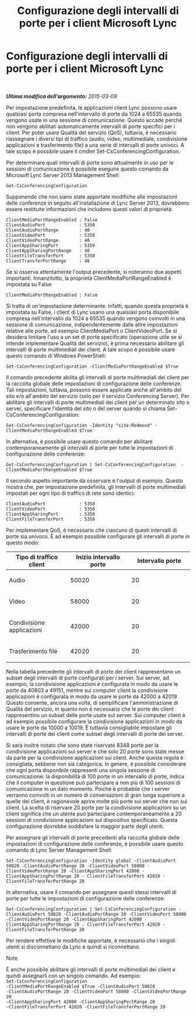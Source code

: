 ﻿---
title: Configurazione degli intervalli di porte per i client Microsoft Lync
TOCTitle: Configurazione degli intervalli di porte per i client Microsoft Lync
ms:assetid: 287d5cea-7ada-461c-9b4a-9da2af315e71
ms:mtpsurl: https://technet.microsoft.com/it-it/library/JJ204760(v=OCS.15)
ms:contentKeyID: 49300000
ms.date: 08/24/2015
mtps_version: v=OCS.15
ms.translationtype: HT
---

# Configurazione degli intervalli di porte per i client Microsoft Lync

 

_**Ultima modifica dell'argomento:** 2015-03-09_

Per impostazione predefinita, le applicazioni client Lync possono usare qualsiasi porta compresa nell'intervallo di porte da 1024 a 65535 quando vengono usate in una sessione di comunicazione. Questo accade perché non vengono abilitati automaticamente intervalli di porte specifici per i client. Per poter usare Qualità del servizio (QoS), tuttavia, è necessario riassegnare i diversi tipi di traffico (audio, video, multimediale, condivisione applicazioni e trasferimento file) a una serie di intervalli di porte univoci. A tale scopo è possibile usare il cmdlet Set-CsConferencingConfiguration.

Per determinare quali intervalli di porte sono attualmente in uso per le sessioni di comunicazione è possibile eseguire questo comando da Microsoft Lync Server 2013 Management Shell:

    Get-CsConferencingConfiguration

Supponendo che non siano state apportate modifiche alle impostazioni delle conferenze in seguito all'installazione di Lync Server 2013, dovrebbero essere restituite informazioni che includono questi valori di proprietà:

    ClientMediaPortRangeEnabled : False
    ClientAudioPort             : 5350
    ClientAudioPortRange        : 40
    ClientVideoPort             : 5350
    ClientVideoPortRange        : 40
    ClientAppSharingPort        : 5350
    ClientAppSharingPortRange   : 40
    ClientFileTransferPort      : 5350
    ClientTransferPortRange     : 40

Se si osserva attentamente l'output precedente, si noteranno due aspetti importanti. Innanzitutto, la proprietà ClientMediaPortRangeEnabled è impostata su False:

    ClientMediaPortRangeEnabled : False

Si tratta di un'impostazione determinante. Infatti, quando questa proprietà è impostata su False, i client di Lync usano una qualsiasi porta disponibile compresa nell'intervallo da 1024 a 65535 quando vengono coinvolti in una sessione di comunicazione, indipendentemente dalle altre impostazioni relative alle porte, ad esempio ClientMediaPort o ClientVideoPort. Se si desidera limitare l'uso a un set di porte specificato (operazione utile se si intende implementare Qualità del servizio), è prima necessario abilitare gli intervalli di porte multimediali dei client. A tale scopo è possibile usare questo comando di Windows PowerShell:

    Set-CsConferencingConfiguration -ClientMediaPortRangeEnabled $True

Il comando precedente abilita gli intervalli di porte multimediali dei client per la raccolta globale delle impostazioni di configurazione delle conferenze. Tali impostazioni, tuttavia, possono essere applicate anche all'ambito del sito e/o all'ambito del servizio (solo per il servizio Conferencing Server). Per abilitare gli intervalli di porte multimediali dei client per un determinato sito o server, specificare l'identità del sito o del server quando si chiama Set-CsConferencingConfiguration:

    Set-CsConferencingConfiguration -Identity "site:Redmond" -ClientMediaPortRangeEnabled $True

In alternativa, è possibile usare questo comando per abilitare contemporaneamente gli intervalli di porte per tutte le impostazioni di configurazione delle conferenze:

    Get-CsConferencingConfiguration | Set-CsConferencingConfiguration  -ClientMediaPortRangeEnabled $True

Il secondo aspetto importante da osservare è l'output di esempio. Questo mostra che, per impostazione predefinita, gli intervalli di porte multimediali impostati per ogni tipo di traffico di rete sono identici:

    ClientAudioPort             : 5350
    ClientVideoPort             : 5350
    ClientAppSharingPort        : 5350
    ClientFileTransferPort      : 5350

Per implementare QoS, è necessario che ciascuno di questi intervalli di porte sia univoco. È ad esempio possibile configurare gli intervalli di porte in questo modo:


<table>
<colgroup>
<col style="width: 33%" />
<col style="width: 33%" />
<col style="width: 33%" />
</colgroup>
<thead>
<tr class="header">
<th>Tipo di traffico client</th>
<th>Inizio intervallo porte</th>
<th>Intervallo porte</th>
</tr>
</thead>
<tbody>
<tr class="odd">
<td><p>Audio</p></td>
<td><p>50020</p></td>
<td><p>20</p></td>
</tr>
<tr class="even">
<td><p>Video</p></td>
<td><p>58000</p></td>
<td><p>20</p></td>
</tr>
<tr class="odd">
<td><p>Condivisione applicazioni</p></td>
<td><p>42000</p></td>
<td><p>20</p></td>
</tr>
<tr class="even">
<td><p>Trasferimento file</p></td>
<td><p>42020</p></td>
<td><p>20</p></td>
</tr>
</tbody>
</table>


Nella tabella precedente gli intervalli di porte dei client rappresentano un subset degli intervalli di porte configurati per i server. Sui server, ad esempio, la condivisione applicazioni è configurata in modo da usare le porte da 40803 a 49151, mentre sui computer client la condivisione applicazioni è configurata in modo da usare le porte da 42000 a 42019. Questo consente, ancora una volta, di semplificare l'amministrazione di Qualità del servizio, in quanto non è necessario che le porte dei client rappresentino un subset delle porte usate sul server. Sui computer client è ad esempio possibile configurare la condivisione applicazioni in modo da usare le porte da 10000 a 10019. È tuttavia consigliabile impostare gli intervalli di porte dei client come subset degli intervalli di porte dei server.

Si sarà inoltre notato che sono state riservate 8348 porte per la condivisione applicazioni sui server e che solo 20 porte sono state messe da parte per la condivisione applicazioni sui client. Anche questa regola è consigliata, sebbene non sia categorica. In genere, è possibile considerare che ogni porta disponibile rappresenti una singola sessione di comunicazione: la disponibilità di 100 porte in un intervallo di porte, indica che il computer in questione può partecipare a non più di 100 sessioni di comunicazione in un dato momento. Poiché è probabile che i server verranno coinvolti in un numero di conversazioni di gran lunga superiore a quelle dei client, è ragionevole aprire molte più porte sui server che non sui client. La scelta di riservare 20 porte per la condivisione applicazioni su un client significa che un utente può partecipare contemporaneamente a 20 sessioni di condivisione applicazioni sul dispositivo specificato. Questa configurazione dovrebbe soddisfare la maggior parte degli utenti.

Per assegnare gli intervalli di porte precedenti alla raccolta globale delle impostazioni di configurazione delle conferenze, è possibile usare questo comando di Lync Server Management Shell:

    Set-CsConferencingConfiguration -Identity global -ClientAudioPort 50020 -ClientAudioPortRange 20 -ClientVideoPort 58000 -ClientVideoPortRange 20 -ClientAppSharingPort 42000 -ClientAppSharingPortRange 20 - ClientFileTransferPort 42020 -ClientFileTransferPortRange 20

In alternativa, usare il comando per assegnare questi stessi intervalli di porte per tutte le impostazioni di configurazione delle conferenze:

    Get-CsConferencingConfiguration | Set-CsConferencingConfiguration -ClientAudioPort 50020 -ClientAudioPortRange 20 -ClientVideoPort 58000 -ClientVideoPortRange 20 -ClientAppSharingPort 42000 -ClientAppSharingPortRange 20 - ClientFileTransferPort 42020 -ClientFileTransferPortRange 20

Per rendere effettive le modifiche apportate, è necessario che i singoli utenti si disconnettano da Lync e quindi si riconnettano.


> [!NOTE]
> È anche possibile abilitare gli intervalli di porte multimediali dei client e quindi assegnarli con un singolo comando. Ad esempio:<BR><CODE>Set-CsConferencingConfiguration -ClientMediaPortRangeEnabled $True -ClientAudioPort 50020 -ClientAudioPortRange 20 -ClientVideoPort 58000 -ClientVideoPortRange 20 -ClientAppSharingPort 42000 -ClientAppSharingPortRange 20 -ClientFileTransferPort 42020 -ClientFileTransferPortRange 20</CODE>


